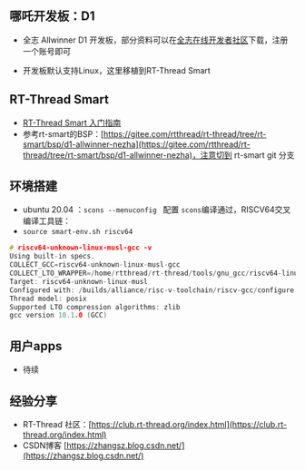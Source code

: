 ## 哪吒开发板：D1
- 全志 Allwinner D1 开发板，部分资料可以在[全志在线开发者社区](https://www.aw-ol.com/downloads/resources/31)下载，注册一个账号即可

- 开发板默认支持Linux，这里移植到RT-Thread Smart


## RT-Thread Smart
- [RT-Thread Smart 入门指南](https://www.rt-thread.org/document/site/#/rt-thread-version/rt-thread-smart/rt-smart-quickstart/rt-smart-quickstart)
- 参考rt-smart的BSP：[https://gitee.com/rtthread/rt-thread/tree/rt-smart/bsp/d1-allwinner-nezha](https://gitee.com/rtthread/rt-thread/tree/rt-smart/bsp/d1-allwinner-nezha)，注意切到 rt-smart git 分支


## 环境搭建
- ubuntu 20.04 ：`scons --menuconfig ` 配置 `scons`编译通过，RISCV64交叉编译工具链：
- `source smart-env.sh riscv64`

```c
# riscv64-unknown-linux-musl-gcc -v
Using built-in specs.
COLLECT_GCC=riscv64-unknown-linux-musl-gcc
COLLECT_LTO_WRAPPER=/home/rtthread/rt-thread/tools/gnu_gcc/riscv64-linux-musleabi_for_x86_64-pc-linux-gnu/bin/../libexec/gcc/riscv64-unknown-linux-musl/10.1.0/lto-wrapper
Target: riscv64-unknown-linux-musl
Configured with: /builds/alliance/risc-v-toolchain/riscv-gcc/configure --target=riscv64-unknown-linux-musl --prefix=/builds/alliance/risc-v-toolchain/install-native/ --with-sysroot=/builds/alliance/risc-v-toolchain/install-native//riscv64-unknown-linux-musl --with-system-zlib --enable-shared --enable-tls --enable-languages=c,c++ --disable-libmudflap --disable-libssp --disable-libquadmath --disable-libsanitizer --disable-nls --disable-bootstrap --src=/builds/alliance/risc-v-toolchain/riscv-gcc --disable-multilib --with-abi=lp64 --with-arch=rv64imafdc --with-tune=rocket 'CFLAGS_FOR_TARGET=-O2   -mcmodel=medany' 'CXXFLAGS_FOR_TARGET=-O2   -mcmodel=medany'
Thread model: posix
Supported LTO compression algorithms: zlib
gcc version 10.1.0 (GCC) 
```

## 用户apps
- 待续


## 经验分享

- RT-Thread 社区：[https://club.rt-thread.org/index.html](https://club.rt-thread.org/index.html)
- CSDN博客 [https://zhangsz.blog.csdn.net/](https://zhangsz.blog.csdn.net/)
